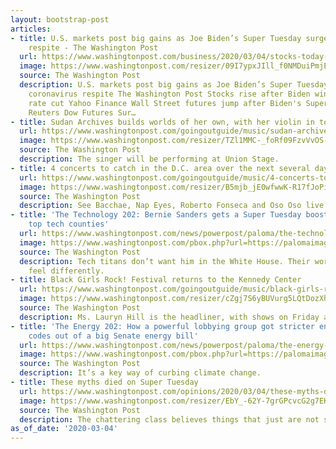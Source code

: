 ```yaml
---
layout: bootstrap-post
articles:
- title: U.S. markets post big gains as Joe Biden’s Super Tuesday surge offers coronavirus
    respite - The Washington Post
  url: https://www.washingtonpost.com/business/2020/03/04/stocks-today-biden-coronavirus-wallstreet/
  image: https://www.washingtonpost.com/resizer/09I7ypxJIll_f0NMDuiPmjEkfB0=/1440x0/smart/d1i4t8bqe7zgj6.cloudfront.net/03-04-2020/t_84531b6980744d5fa52e8802592c1f9b_name_1___1920x1080___30p_00_00_05_29_Still014.jpg
  source: The Washington Post
  description: U.S. markets post big gains as Joe Biden’s Super Tuesday surge offers
    coronavirus respite The Washington Post Stocks rise after Biden win and coronavirus
    rate cut Yahoo Finance Wall Street futures jump after Biden's Super Tuesday surge
    Reuters Dow Futures Sur…
- title: Sudan Archives builds worlds of her own, with her violin in tow
  url: https://www.washingtonpost.com/goingoutguide/music/sudan-archives-builds-worlds-of-her-own-with-her-violin-in-tow/2020/02/27/bdc80144-5985-11ea-ab68-101ecfec2532_story.html
  image: https://www.washingtonpost.com/resizer/TZl1MMC-_foRf09FzvVvOS-NMgU=/1484x0/arc-anglerfish-washpost-prod-washpost.s3.amazonaws.com/public/Z6N7WGSZTUI6VGZV3322AJ6UOA.jpg
  source: The Washington Post
  description: The singer will be performing at Union Stage.
- title: 4 concerts to catch in the D.C. area over the next several days
  url: https://www.washingtonpost.com/goingoutguide/music/4-concerts-to-catch-in-the-dc-area-over-the-next-several-days/2020/03/02/66114378-5ca2-11ea-b014-4fafa866bb81_story.html
  image: https://www.washingtonpost.com/resizer/B5mjb_jE0wfwwK-R17fJoPiVMAQ=/1440x0/smart/arc-anglerfish-washpost-prod-washpost.s3.amazonaws.com/public/V5SHSTS4XAI6VMAUJ6X2QZV3QE.jpg
  source: The Washington Post
  description: See Bacchae, Nap Eyes, Roberto Fonseca and Oso Oso live.
- title: 'The Technology 202: Bernie Sanders gets a Super Tuesday boost from California’s
    top tech counties'
  url: https://www.washingtonpost.com/news/powerpost/paloma/the-technology-202/2020/03/04/the-technology-202-bernie-sanders-gets-a-super-tuesday-boost-from-california-s-top-tech-counties/5e5e9f1a88e0fa101a73f33d/
  image: https://www.washingtonpost.com/pbox.php?url=https://palomaimages.washingtonpost.com/pr2/9ef3fe49f90ce7c64a24cada333fa6fb-DT53ZUC6BMI6VLCQDBYB4FHANU-680-452-70-8.jpg&w=1484&op=resize&opt=1&filter=antialias&t=20170517
  source: The Washington Post
  description: Tech titans don’t want him in the White House. Their workers might
    feel differently.
- title: Black Girls Rock! Festival returns to the Kennedy Center
  url: https://www.washingtonpost.com/goingoutguide/music/black-girls-rock-festival-returns-to-the-kennedy-center/2020/03/02/9c3b4174-597d-11ea-ab68-101ecfec2532_story.html
  image: https://www.washingtonpost.com/resizer/cZgj7S6yBUVurg5LQtDozXhHoS0=/1440x0/smart/arc-anglerfish-washpost-prod-washpost.s3.amazonaws.com/public/DYEYKRDGCQI6HGL3SIJ3C7NMS4.jpg
  source: The Washington Post
  description: Ms. Lauryn Hill is the headliner, with shows on Friday and Saturday.
- title: 'The Energy 202: How a powerful lobbying group got stricter energy efficiency
    codes out of a big Senate energy bill'
  url: https://www.washingtonpost.com/news/powerpost/paloma/the-energy-202/2020/03/04/the-energy-202-how-a-powerful-lobbying-group-got-stricter-energy-efficiency-codes-out-of-a-big-senate-energy-bill/5e5e9f1388e0fa101a73f33b/
  image: https://www.washingtonpost.com/pbox.php?url=https://palomaimages.washingtonpost.com/pr2/bc67e6366be39553bd654175f128745a-SN5UK4S3HAI6VDX5B6IEXXMAK4-680-453-70-8.jpg&w=1484&op=resize&opt=1&filter=antialias&t=20170517
  source: The Washington Post
  description: It’s a key way of curbing climate change.
- title: These myths died on Super Tuesday
  url: https://www.washingtonpost.com/opinions/2020/03/04/these-myths-died-super-tuesday/
  image: https://www.washingtonpost.com/resizer/EbY_-62Y-7grGPcvcG2g7EKRWOw=/1440x0/smart/arc-anglerfish-washpost-prod-washpost.s3.amazonaws.com/public/HLY4V3S52AI6VLCQDBYB4FHANU.jpg
  source: The Washington Post
  description: The chattering class believes things that just are not so.
as_of_date: '2020-03-04'
---
```


